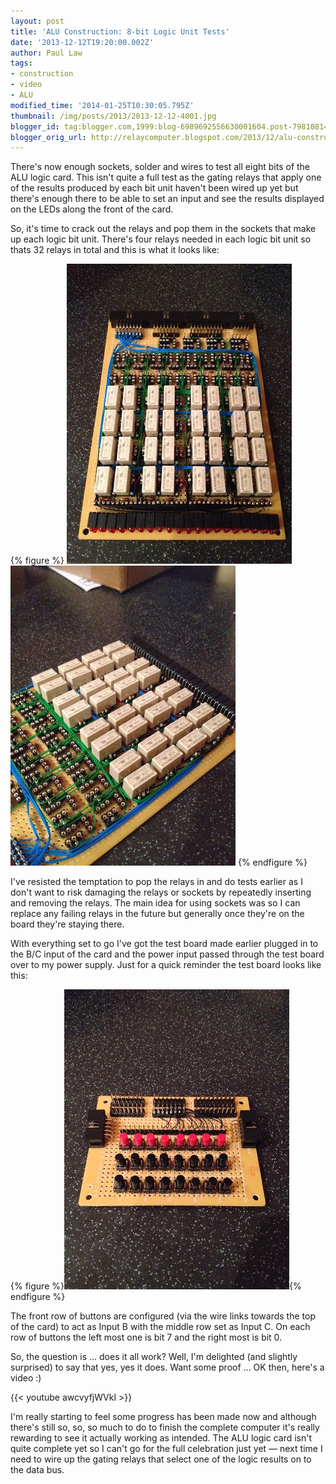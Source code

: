 ```yaml
---
layout: post
title: 'ALU Construction: 8-bit Logic Unit Tests'
date: '2013-12-12T19:20:00.002Z'
author: Paul Law
tags:
- construction
- video
- ALU
modified_time: '2014-01-25T10:30:05.795Z'
thumbnail: /img/posts/2013/2013-12-12-4001.jpg
blogger_id: tag:blogger.com,1999:blog-6989692556630001604.post-7981081419389919696
blogger_orig_url: http://relaycomputer.blogspot.com/2013/12/alu-construction-8-bit-logic-unit-tests.html
---
```


There's now enough sockets, solder and wires to test all eight bits of the ALU 
logic card. This isn't quite a full test as the gating relays that apply one 
of the results produced by each bit unit haven't been wired up yet but there's 
enough there to be able to set an input and see the results displayed on the 
LEDs along the front of the card.

So, it's time to crack out the 
relays and pop them in the sockets that make up each logic bit unit. There's 
four relays needed in each logic bit unit so thats 32 relays in total and this 
is what it looks like:

{% figure %}
![ALU Logic Card](/assets/img/posts/2013/2013-12-12-0008.jpg)
![ALU Logic Card (close up)](/assets/img/posts/2013/2013-12-12-0009.jpg)
{% endfigure %}

I've resisted 
the temptation to pop the relays in and do tests earlier as I don't want to 
risk damaging the relays or sockets by repeatedly inserting and removing the 
relays. The main idea for using sockets was so I can replace any failing 
relays in the future but generally once they're on the board they're staying 
there.

With everything set to go I've got the test board made 
earlier plugged in to the B/C input of the card and the power input passed 
through the test board over to my power supply. Just for a quick reminder the 
test board looks like this:

{% figure %}![Test Board](/assets/img/posts/2013/2013-12-12-0010.jpg){% endfigure %}

The front row of buttons are 
configured (via the wire links towards the top of the card) to act as Input B 
with the middle row set as Input C. On each row of buttons the left most one 
is bit 7 and the right most is bit 0.

So, the question is ... does 
it all work? Well, I'm delighted (and slightly surprised) to say that yes, yes 
it does. Want some proof ... OK then, here's a video :)

{{< youtube awcvyfjWVkI >}}

I'm really starting to feel some progress has 
been made now and although there's still so, so, so much to do to finish the 
complete computer it's really rewarding to see it actually working as 
intended. The ALU logic card isn't quite complete yet so I can't go for the 
full celebration just yet — next time I need to wire up the gating relays that 
select one of the logic results on to the data bus. 
